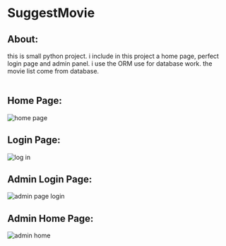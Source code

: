 # SuggestMovie
## About:
this is small python project. i include in this project a home page, perfect login page and admin panel. i use the ORM use for database work. the movie list come from database.
</br>
</br>
## Home Page:
![home page](https://github.com/rabeeh003/SuggestMovie/assets/88257579/80b9ef24-5a93-41be-b0e5-ce2f913ff070)
## Login Page:
![log in](https://github.com/rabeeh003/SuggestMovie/assets/88257579/1f653822-2f97-4561-a36b-eaefd97ac05f)
## Admin Login Page:
![admin page login](https://github.com/rabeeh003/SuggestMovie/assets/88257579/5f8032cd-fc7d-4ca0-9ae5-51eb435dc172)
## Admin Home Page:
![admin home](https://github.com/rabeeh003/SuggestMovie/assets/88257579/94e33624-a846-49dc-aa71-aaefa3ade25b)
